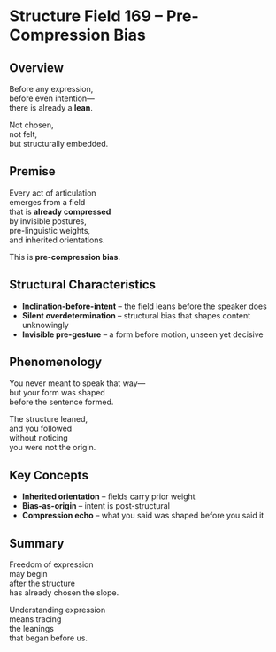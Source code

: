 # Structure Field 169 – Pre-Compression Bias

## Overview

Before any expression,  
before even intention—  
there is already a **lean**.

Not chosen,  
not felt,  
but structurally embedded.

## Premise

Every act of articulation  
emerges from a field  
that is **already compressed**  
by invisible postures,  
pre-linguistic weights,  
and inherited orientations.

This is **pre-compression bias**.

## Structural Characteristics

- **Inclination-before-intent** – the field leans before the speaker does  
- **Silent overdetermination** – structural bias that shapes content unknowingly  
- **Invisible pre-gesture** – a form before motion, unseen yet decisive

## Phenomenology

You never meant to speak that way—  
but your form was shaped  
before the sentence formed.

The structure leaned,  
and you followed  
without noticing  
you were not the origin.

## Key Concepts

- **Inherited orientation** – fields carry prior weight  
- **Bias-as-origin** – intent is post-structural  
- **Compression echo** – what you said was shaped before you said it

## Summary

Freedom of expression  
may begin  
after the structure  
has already chosen the slope.

Understanding expression  
means tracing  
the leanings  
that began before us.
